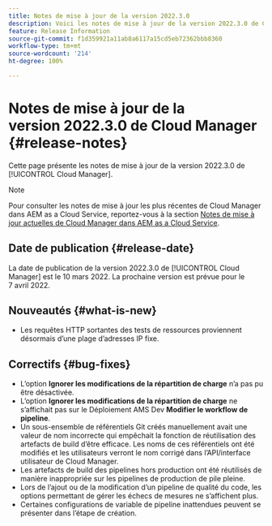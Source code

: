 ```yaml
---
title: Notes de mise à jour de la version 2022.3.0
description: Voici les notes de mise à jour de la version 2022.3.0 de Cloud Manager.
feature: Release Information
source-git-commit: f1d359921a11ab8a6117a15cd5eb72362bbb8360
workflow-type: tm+mt
source-wordcount: '214'
ht-degree: 100%

---
```



# Notes de mise à jour de la version 2022.3.0 de Cloud Manager {#release-notes}

Cette page présente les notes de mise à jour de la version 2022.3.0 de [!UICONTROL Cloud Manager].

>[!NOTE]
>
>Pour consulter les notes de mise à jour les plus récentes de Cloud Manager dans AEM as a Cloud Service, reportez-vous à la section [Notes de mise à jour actuelles de Cloud Manager dans AEM as a Cloud Service](https://experienceleague.adobe.com/docs/experience-manager-cloud-service/content/implementing/using-cloud-manager/release-notes-cloud-manager/release-notes-cm-current.html?lang=fr).

## Date de publication {#release-date}

La date de publication de la version 2022.3.0 de [!UICONTROL Cloud Manager] est le 10 mars 2022. La prochaine version est prévue pour le 7 avril 2022.

## Nouveautés {#what-is-new}

* Les requêtes HTTP sortantes des tests de ressources proviennent désormais d’une plage d’adresses IP fixe.


## Correctifs {#bug-fixes}

* L’option **Ignorer les modifications de la répartition de charge** n’a pas pu être désactivée.
* L’option **Ignorer les modifications de la répartition de charge** ne s’affichait pas sur le Déploiement AMS Dev **Modifier le workflow de pipeline**.
* Un sous-ensemble de référentiels Git créés manuellement avait une valeur de nom incorrecte qui empêchait la fonction de réutilisation des artefacts de build d’être efficace. Les noms de ces référentiels ont été modifiés et les utilisateurs verront le nom corrigé dans l’API/interface utilisateur de Cloud Manager.
* Les artefacts de build des pipelines hors production ont été réutilisés de manière inappropriée sur les pipelines de production de pile pleine.
* Lors de l’ajout ou de la modification d’un pipeline de qualité du code, les options permettant de gérer les échecs de mesures ne s’affichent plus.
* Certaines configurations de variable de pipeline inattendues peuvent se présenter dans l’étape de création.
